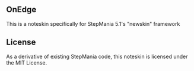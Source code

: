 ## OnEdge
This is a noteskin specifically for StepMania 5.1's "newskin" framework

## License
As a derivative of existing StepMania code, this noteskin is licensed under the MIT License.